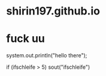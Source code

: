 # shirin197.github.io
# fuck uu

system.out.println("hello there");

if (ifschleife > 5)
sout("ifschleife")
